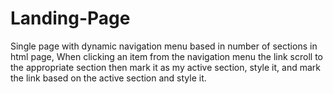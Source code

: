 # Landing-Page
Single page with dynamic navigation menu based in number of sections in html page, When clicking an item from the navigation menu the link scroll to the appropriate section then mark it as my active section, style it, and mark the link based on the active section and style it.
